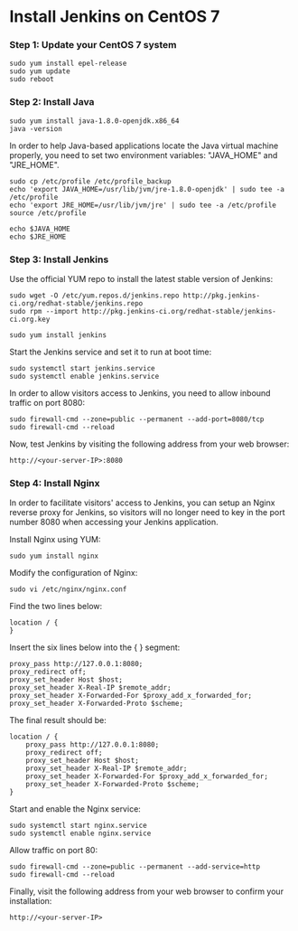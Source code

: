 #  Install Jenkins on CentOS 7

### Step 1: Update your CentOS 7 system
```
sudo yum install epel-release
sudo yum update
sudo reboot
```

### Step 2: Install Java
```
sudo yum install java-1.8.0-openjdk.x86_64
java -version
```

In order to help Java-based applications locate the Java virtual machine properly, you need to set two environment variables: "JAVA_HOME" and "JRE_HOME".
```
sudo cp /etc/profile /etc/profile_backup
echo 'export JAVA_HOME=/usr/lib/jvm/jre-1.8.0-openjdk' | sudo tee -a /etc/profile
echo 'export JRE_HOME=/usr/lib/jvm/jre' | sudo tee -a /etc/profile
source /etc/profile

echo $JAVA_HOME
echo $JRE_HOME
```

### Step 3: Install Jenkins

Use the official YUM repo to install the latest stable version of Jenkins:
```
sudo wget -O /etc/yum.repos.d/jenkins.repo http://pkg.jenkins-ci.org/redhat-stable/jenkins.repo
sudo rpm --import http://pkg.jenkins-ci.org/redhat-stable/jenkins-ci.org.key

sudo yum install jenkins
```
Start the Jenkins service and set it to run at boot time:
```
sudo systemctl start jenkins.service
sudo systemctl enable jenkins.service
```

In order to allow visitors access to Jenkins, you need to allow inbound traffic on port 8080:
```
sudo firewall-cmd --zone=public --permanent --add-port=8080/tcp
sudo firewall-cmd --reload
```

Now, test Jenkins by visiting the following address from your web browser:
```
http://<your-server-IP>:8080
```

### Step 4: Install Nginx

In order to facilitate visitors' access to Jenkins, you can setup an Nginx reverse proxy for Jenkins, so visitors will no longer need to key in the port number 8080 when accessing your Jenkins application.

Install Nginx using YUM:
```
sudo yum install nginx
```

Modify the configuration of Nginx:
```
sudo vi /etc/nginx/nginx.conf
```

Find the two lines below:
```
location / {
}
```

Insert the six lines below into the { } segment:
```
proxy_pass http://127.0.0.1:8080;
proxy_redirect off;
proxy_set_header Host $host;
proxy_set_header X-Real-IP $remote_addr;
proxy_set_header X-Forwarded-For $proxy_add_x_forwarded_for;
proxy_set_header X-Forwarded-Proto $scheme;
```

The final result should be:
```
location / {
    proxy_pass http://127.0.0.1:8080;
    proxy_redirect off;
    proxy_set_header Host $host;
    proxy_set_header X-Real-IP $remote_addr;
    proxy_set_header X-Forwarded-For $proxy_add_x_forwarded_for;
    proxy_set_header X-Forwarded-Proto $scheme;
}
```
Start and enable the Nginx service:
```
sudo systemctl start nginx.service
sudo systemctl enable nginx.service
```

Allow traffic on port 80:
```
sudo firewall-cmd --zone=public --permanent --add-service=http
sudo firewall-cmd --reload
```

Finally, visit the following address from your web browser to confirm your installation:
```
http://<your-server-IP>
```
